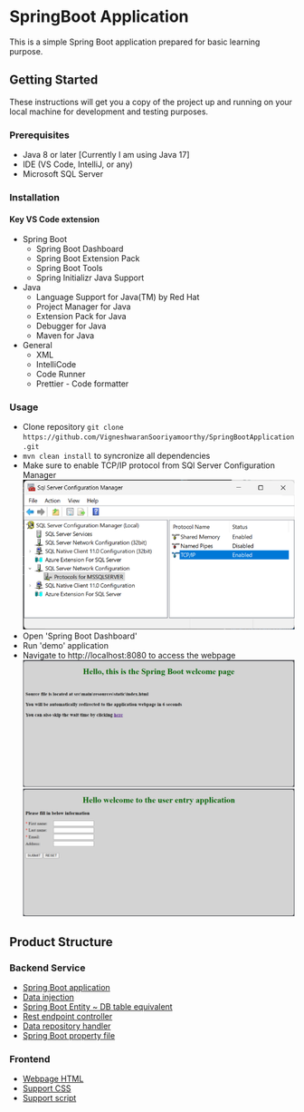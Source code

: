 # SpringBoot Application
This is a simple Spring Boot application prepared for basic learning purpose.

## Getting Started

These instructions will get you a copy of the project up and running on your local machine for development and testing purposes.

### Prerequisites
- Java 8 or later [Currently I am using Java 17]
- IDE (VS Code, IntelliJ, or any)
- Microsoft SQL Server

### Installation
#### Key VS Code extension
- Spring Boot
    - Spring Boot Dashboard
    - Spring Boot Extension Pack
    - Spring Boot Tools
    - Spring Initializr Java Support
- Java
    - Language Support for Java(TM) by Red Hat
    - Project Manager for Java
    - Extension Pack for Java
    - Debugger for Java
    - Maven for Java
- General
    - XML
    - IntelliCode
    - Code Runner
    - Prettier - Code formatter

### Usage
- Clone repository `git clone https://github.com/VigneshwaranSooriyamoorthy/SpringBootApplication.git`
- `mvn clean install` to syncronize all dependencies
- Make sure to enable TCP/IP protocol from SQl Server Configuration Manager ![Application](./src/main/resources/static/SQL%20Server%20Configuration%20Manager.png)
- Open 'Spring Boot Dashboard'
- Run 'demo' application
- Navigate to http://localhost:8080 to access the webpage
![Welcome Page](./src/main/resources/static/Welcome%20Page.png)
![Application](./src/main/resources/static/Application%20Page.png)

## Product Structure
### Backend Service
- [Spring Boot application](./src/main/java/com/example/demo/DemoApplication.java)
- [Data injection](./src/main/java/com/example/demo/LoadSampleData.java)
- [Spring Boot Entity ~ DB table equivalent](./src/main/java/com/example/demo/User.java)
- [Rest endpoint controller](./src/main/java/com/example/demo/UserController.java)
- [Data repository handler](./src/main/java/com/example/demo/UserRepository.java)
- [Spring Boot property file](./src/main/resources/application.properties)

### Frontend
- [Webpage HTML](./src/main/resources/static/webpage/demo.html)
- [Support CSS](./src/main/resources/static/webpage/css/demo.css)
- [Support script](./src/main/resources/static/webpage/js/post-user-info.js)